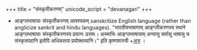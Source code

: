 +++
title = "संस्कृतीकरणम्"
unicode_script = "devanagari"
+++
- आङ्ग्लभाषायाः संस्कृतीकरणम् आवश्यकम् sanskritize English language (rather than anglicize sankrit and hindu languages).  "भारतीयभाषाणाम् आङ्ग्लीकरणस्य स्थाने आङ्ग्लभाषायाः संस्कृतीकरणस्य प्रयत्नः उत्तमः। अस्माभिः आङ्ग्लभाषायाम् अन्यासु सर्वासु भाषासु च संस्कृतपदानि इतोपि अधिकतया प्रयोक्तव्यानि।" इति कृष्णशास्त्री +[अत्र](https://twitter.com/ChamuKShastry/status/1337741857304891392) । 